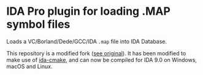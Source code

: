 # IDA Pro plugin for loading .MAP symbol files

Loads a VC/Borland/Dede/GCC/IDA `.map` file into IDA Database.

This repository is a modified fork ([see original](https://github.com/mefistotelis/ida-pro-loadmap)). It has been modified to make use of [ida-cmake](https://github.com/allthingsida/ida-cmake), and can now be compiled for IDA 9.0 on Windows, macOS and Linux.
